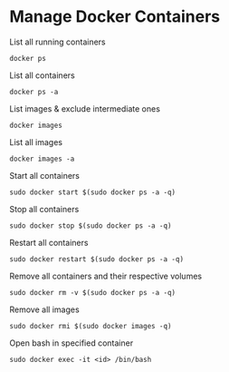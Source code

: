 # Manage Docker Containers

List all running containers
    
    docker ps
    
List all containers
    
    docker ps -a
    
List images & exclude intermediate ones 
    
    docker images
    
List all images
    
    docker images -a

Start all containers
    
    sudo docker start $(sudo docker ps -a -q)

Stop all containers
    
    sudo docker stop $(sudo docker ps -a -q)
  
Restart all containers
    
    sudo docker restart $(sudo docker ps -a -q)

Remove all containers and their respective volumes
    
    sudo docker rm -v $(sudo docker ps -a -q)

Remove all images
    
    sudo docker rmi $(sudo docker images -q)

Open bash in specified container

    sudo docker exec -it <id> /bin/bash


